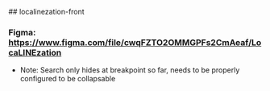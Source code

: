 #﻿# localinezation-front
### Figma: https://www.figma.com/file/cwqFZTO2OMMGPFs2CmAeaf/LocaLINEzation
- Note: Search only hides at breakpoint so far, needs to be properly configured to be collapsable